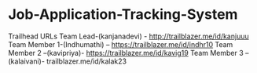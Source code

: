 # Job-Application-Tracking-System


Trailhead URLs
Team Lead-(kanjanadevi) - http://trailblazer.me/id/kanjuuu
Team Member 1-(Indhumathi) – https://trailblazer.me/id/indhr10
Team Member 2 –(kavipriya)- https://trailblazer.me/id/kavig19
Team Member 3 –(kalaivani)- trailblazer.me/id/kalak23
